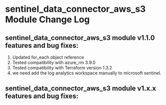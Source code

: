 # sentinel_data_connector_aws_s3 Module Change Log

## sentinel_data_connector_aws_s3 module v1.1.0 features and bug fixes:

1. Updated for_each object reference
2. Tested compatibility with azure_rm 3.9.0
3. Tested compatibility with Terraform version 1.3.2
4. we need add the log analytics workspace manually to microsoft sentinel.
## sentinel_data_connector_aws_s3 module v1.x.x features and bug fixes:


